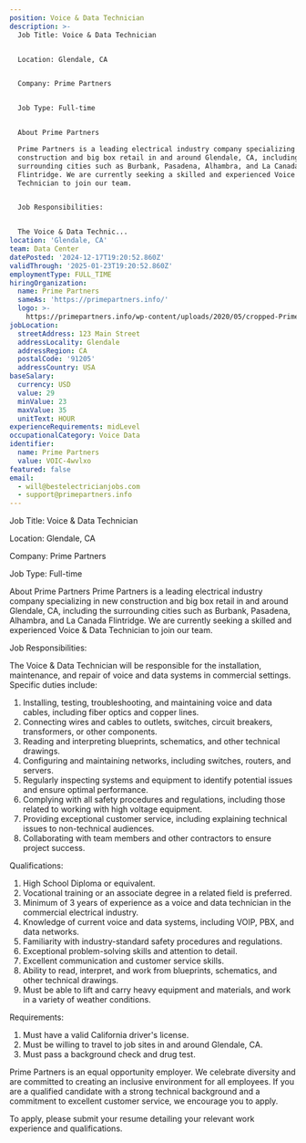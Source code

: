 ```yaml
---
position: Voice & Data Technician
description: >-
  Job Title: Voice & Data Technician


  Location: Glendale, CA


  Company: Prime Partners


  Job Type: Full-time


  About Prime Partners

  Prime Partners is a leading electrical industry company specializing in new
  construction and big box retail in and around Glendale, CA, including the
  surrounding cities such as Burbank, Pasadena, Alhambra, and La Canada
  Flintridge. We are currently seeking a skilled and experienced Voice & Data
  Technician to join our team.


  Job Responsibilities:


  The Voice & Data Technic...
location: 'Glendale, CA'
team: Data Center
datePosted: '2024-12-17T19:20:52.860Z'
validThrough: '2025-01-23T19:20:52.860Z'
employmentType: FULL_TIME
hiringOrganization:
  name: Prime Partners
  sameAs: 'https://primepartners.info/'
  logo: >-
    https://primepartners.info/wp-content/uploads/2020/05/cropped-Prime-Partners-Logo-NO-BG-1-1.png
jobLocation:
  streetAddress: 123 Main Street
  addressLocality: Glendale
  addressRegion: CA
  postalCode: '91205'
  addressCountry: USA
baseSalary:
  currency: USD
  value: 29
  minValue: 23
  maxValue: 35
  unitText: HOUR
experienceRequirements: midLevel
occupationalCategory: Voice Data
identifier:
  name: Prime Partners
  value: VOIC-4wvlxo
featured: false
email:
  - will@bestelectricianjobs.com
  - support@primepartners.info
---
```




Job Title: Voice & Data Technician

Location: Glendale, CA

Company: Prime Partners

Job Type: Full-time

About Prime Partners
Prime Partners is a leading electrical industry company specializing in new construction and big box retail in and around Glendale, CA, including the surrounding cities such as Burbank, Pasadena, Alhambra, and La Canada Flintridge. We are currently seeking a skilled and experienced Voice & Data Technician to join our team.

Job Responsibilities:

The Voice & Data Technician will be responsible for the installation, maintenance, and repair of voice and data systems in commercial settings. Specific duties include:

1. Installing, testing, troubleshooting, and maintaining voice and data cables, including fiber optics and copper lines.
2. Connecting wires and cables to outlets, switches, circuit breakers, transformers, or other components.
3. Reading and interpreting blueprints, schematics, and other technical drawings.
4. Configuring and maintaining networks, including switches, routers, and servers.
5. Regularly inspecting systems and equipment to identify potential issues and ensure optimal performance.
6. Complying with all safety procedures and regulations, including those related to working with high voltage equipment.
7. Providing exceptional customer service, including explaining technical issues to non-technical audiences.
8. Collaborating with team members and other contractors to ensure project success.

Qualifications:

1. High School Diploma or equivalent. 
2. Vocational training or an associate degree in a related field is preferred.
3. Minimum of 3 years of experience as a voice and data technician in the commercial electrical industry.
4. Knowledge of current voice and data systems, including VOIP, PBX, and data networks.
5. Familiarity with industry-standard safety procedures and regulations.
6. Exceptional problem-solving skills and attention to detail.
7. Excellent communication and customer service skills.
8. Ability to read, interpret, and work from blueprints, schematics, and other technical drawings.
9. Must be able to lift and carry heavy equipment and materials, and work in a variety of weather conditions.

Requirements:

1. Must have a valid California driver's license.
2. Must be willing to travel to job sites in and around Glendale, CA.
3. Must pass a background check and drug test.

Prime Partners is an equal opportunity employer. We celebrate diversity and are committed to creating an inclusive environment for all employees. If you are a qualified candidate with a strong technical background and a commitment to excellent customer service, we encourage you to apply.

To apply, please submit your resume detailing your relevant work experience and qualifications.
